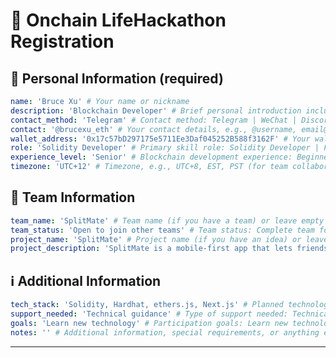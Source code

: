 # 🚀 Onchain LifeHackathon Registration

<!--
Please fill out the information below. This information will be automatically processed.
Do not remove the --- markers or change the field names.
-->

## 👤 Personal Information (required)

```yaml
name: 'Bruce Xu' # Your name or nickname
description: 'Blockchain Developer' # Brief personal introduction including skills and experience (One sentence)
contact_method: 'Telegram' # Contact method: Telegram | WeChat | Discord | Email | X(Twitter) | GitHub
contact: '@brucexu_eth' # Your contact details, e.g., @username, email@example.com
wallet_address: '0x17c57bD297175e5711Ee3Daf045252B588f3162F' # Your wallet address or ENS domain on Ethereum mainnet
role: 'Solidity Developer' # Primary skill role: Solidity Developer | Frontend Developer | Backend Developer | Full-stack Developer | Product Manager | UI/UX Designer | Test Engineer | Blockchain Researcher | etc.
experience_level: 'Senior' # Blockchain development experience: Beginner | Junior | Intermediate | Senior | Expert
timezone: 'UTC+12' # Timezone, e.g., UTC+8, EST, PST (for team collaboration scheduling)
```

## 👥 Team Information

```yaml
team_name: 'SplitMate' # Team name (if you have a team) or leave empty if looking for a team
team_status: 'Open to join other teams' # Team status: Complete team formed | Looking for teammates | Open to join other teams | Solo participation
project_name: 'SplitMate' # Project name (if you have an idea) or leave empty if undecided
project_description: 'SplitMate is a mobile-first app that lets friends settle shared bills in seconds using crypto — no spreadsheets, no awkward reminders.' # Brief description about your project in one sentence
```

## ℹ️ Additional Information

```yaml
tech_stack: 'Solidity, Hardhat, ethers.js, Next.js' # Planned technology stack, e.g., React, Node.js, Solidity, Hardhat, ethers.js
support_needed: 'Technical guidance' # Type of support needed: Technical guidance | Team matching | Project ideas | Resource connection | Mentor advice
goals: 'Learn new technology' # Participation goals: Learn new technology | Build MVP | Find collaborators | Win prizes | Other
notes: '' # Additional information, special requirements, or anything else you'd like to share
```

---

<!-- Do not edit below this line. This section will be automatically generated when your registration is processed. -->
